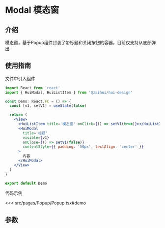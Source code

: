 # Modal 模态窗

## 介绍

模态窗，基于Popup组件封装了带标题和关闭按钮的容器，目前仅支持从底部弹出

## 使用指南

文件中引入组件

```jsx
import React from 'react'
import { HuiModal, HuiListItem } from '@zaihui/hui-design'

const Demo: React.FC = () => {
  const [v1, setV1] = useState(false)

  return (
    <View>
      <HuiListItem title='模态窗' onClick={() => setV1(true)}></HuiListItem>
      <HuiModal
        title='标题'
        visible={v1}
        onClose={() => setV1(false)}
        contentStyle={{ padding: '50px', textAlign: 'center' }}
      >
        内容
      </HuiModal>
    </View>
  )
}

export default Demo
```

代码示例

<<< src/pages/Popup/Popup.tsx#demo

## 参数

<auto-doc path="components/Popup/Popup.tsx" />

<demo-phone page="/pages/Popup/Popup" />
